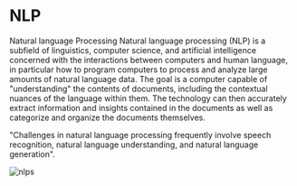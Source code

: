 # NLP 
Natural language Processing
Natural language processing (NLP) is a subfield of linguistics, computer science, and artificial intelligence concerned with the interactions between computers and human language, in particular how to program computers to process and analyze large amounts of natural language data. The goal is a computer capable of "understanding" the contents of documents, including the contextual nuances of the language within them. The technology can then accurately extract information and insights contained in the documents as well as categorize and organize the documents themselves.

"Challenges in natural language processing frequently involve speech recognition,
natural language understanding, and natural language generation".

![nlps](https://user-images.githubusercontent.com/89722385/132051678-212057da-3321-40f4-a861-840c5a89b4bf.jpg)




